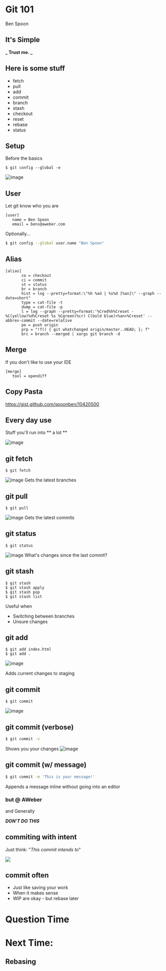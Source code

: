 # Git 101
Ben Spoon


## It's Simple

**_ Trust me. _**


## Here is some stuff
* fetch 
* pull 
* add 
* commit  
* branch 
* stash
* checkout 
* reset  
* rebase  
* status


## Setup
Before the basics
```
$ git config --global -e 

```
![image](../images/git-config-all.png)


## User
Let git know who you are
```text
[user]   name = Ben Spoon   email = bens@aweber.com  
```
Optionally... 

```bash
$ git config --global user.name "Ben Spoon"
```


## Alias
```
[alias]       co = checkout       ci = commit       st = status       br = branch       hist = log --pretty=format:\"%h %ad | %s%d [%an]\" --graph --date=short"       type = cat-file -t       dump = cat-file -p       l = log --graph --pretty=format:'%Cred%h%Creset -%C(yellow)%d%Creset %s %Cgreen(%cr) C(bold blue)<%an>%Creset' --abbrev-commit --date=relative       po = push origin       prp = "!f() { git whatchanged origin/master..HEAD; }; f"       brc = branch --merged | xargs git branch -d
```


## Merge
If you don't like to use your IDE
```
[merge]   tool = opendiff
```


## Copy Pasta
https://gist.github.com/spoonben/10420500


## Every day use

Stuff you'll run into ** a lot **

![image](../images/calendar.jpg)   


## git fetch
```
$ git fetch 
```
![image](../images/git-fetch.png)
Gets the latest branches


## git pull 
```
$ git pull
```
![image](../images/git-pull.png)
Gets the latest commits


## git status
```
$ git status
```
![image](../images/git-status.png)
What's changes since the last commit?


## git stash
```
$ git stash
$ git stash apply
$ git stash pop
$ git stash list
```
Useful when 

* Switching between branches
* Unsure changes


## git add 
```
$ git add index.html
$ git add .
```
![image](../images/git-add.png)

Adds current changes to staging


## git commit 
``` 
$ git commit 
```
![image](../images/git-commit.png)


## git commit (verbose)
```bash
$ git commit -v 
```
Shows you your changes
![image](../images/git-commit-v.png)


## git commit (w/ message)
```bash
$ git commit -m 'This is your message!'
```
Appends a message inline without going into an editor

### but @ AWeber
and Generally 

**_DON'T DO THIS_**


## commiting with intent
Just think: "_This commit intends to_"

![](../images/pizza-hut.png)


## commit often
* Just like saving your work
* When it makes sense
* WIP are okay - but rebase later


# Question Time


# Next Time: 
## Rebasing